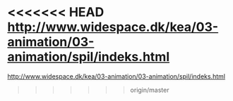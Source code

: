 <<<<<<< HEAD
http://www.widespace.dk/kea/03-animation/03-animation/spil/indeks.html
=======
http://www.widespace.dk/kea/03-animation/03-animation/spil/indeks.html
>>>>>>> origin/master
